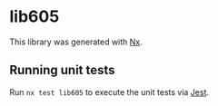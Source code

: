 # lib605

This library was generated with [Nx](https://nx.dev).

## Running unit tests

Run `nx test lib605` to execute the unit tests via [Jest](https://jestjs.io).
